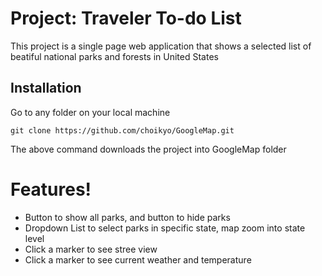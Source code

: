 # Project: Traveler To-do List
This project is a single page web application that shows a selected list of beatiful national parks and forests in United States

## Installation
Go to any folder on your local machine
```
git clone https://github.com/choikyo/GoogleMap.git
```
The above command downloads the project into GoogleMap folder


# Features!
- Button to show all parks, and button to hide parks
- Dropdown List to select parks in specific state, map zoom into state level
- Click a marker to see stree view
- Click a marker to see current weather and temperature 
